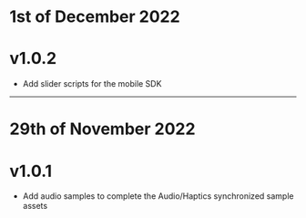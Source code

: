 # 1st of December 2022
# v1.0.2

+ Add slider scripts for the mobile SDK

---

# 29th of November 2022
# v1.0.1

+ Add audio samples to complete the Audio/Haptics synchronized sample assets
